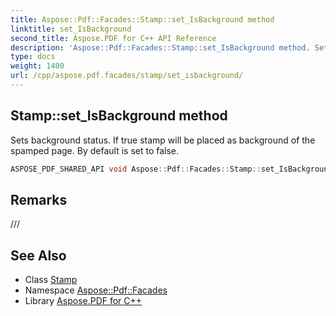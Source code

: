 ```yaml
---
title: Aspose::Pdf::Facades::Stamp::set_IsBackground method
linktitle: set_IsBackground
second_title: Aspose.PDF for C++ API Reference
description: 'Aspose::Pdf::Facades::Stamp::set_IsBackground method. Sets background status. If true stamp will be placed as background of the spamped page. By default is set to false in C++.'
type: docs
weight: 1400
url: /cpp/aspose.pdf.facades/stamp/set_isbackground/
---
```

## Stamp::set_IsBackground method


Sets background status. If true stamp will be placed as background of the spamped page. By default is set to false.

```cpp
ASPOSE_PDF_SHARED_API void Aspose::Pdf::Facades::Stamp::set_IsBackground(bool value)
```

## Remarks


/// 
## See Also

* Class [Stamp](../)
* Namespace [Aspose::Pdf::Facades](../../)
* Library [Aspose.PDF for C++](../../../)
